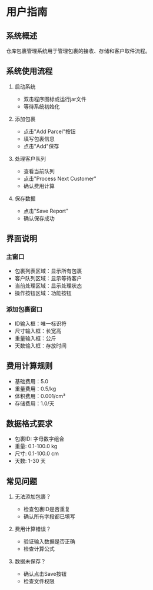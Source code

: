 # 用户指南

## 系统概述
仓库包裹管理系统用于管理包裹的接收、存储和客户取件流程。

## 系统使用流程
1. 启动系统
   - 双击程序图标或运行jar文件
   - 等待系统初始化

2. 添加包裹
   - 点击"Add Parcel"按钮
   - 填写包裹信息
   - 点击"Add"保存

3. 处理客户队列
   - 查看当前队列
   - 点击"Process Next Customer"
   - 确认费用计算

4. 保存数据
   - 点击"Save Report"
   - 确认保存成功

## 界面说明
### 主窗口
- 包裹列表区域：显示所有包裹
- 客户队列区域：显示等待客户
- 当前处理区域：显示处理状态
- 操作按钮区域：功能按钮

### 添加包裹窗口
- ID输入框：唯一标识符
- 尺寸输入框：长宽高
- 重量输入框：公斤
- 天数输入框：存放时间

## 费用计算规则
- 基础费用：5.0
- 重量费用：0.5/kg
- 体积费用：0.001/cm³
- 存储费用：1.0/天

## 数据格式要求
- 包裹ID: 字母数字组合
- 重量: 0.1-100.0 kg
- 尺寸: 0.1-100.0 cm
- 天数: 1-30 天

## 常见问题
1. 无法添加包裹？
   - 检查包裹ID是否重复
   - 确认所有字段都已填写

2. 费用计算错误？
   - 验证输入数据是否正确
   - 检查计算公式

3. 数据未保存？
   - 确认点击Save按钮
   - 检查文件权限 